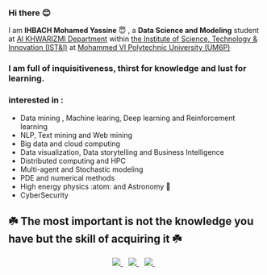 ### Hi there :blush:

I am **IHBACH Mohamed Yassine** :innocent: , a **Data Science and Modeling** student at [Al KHWARIZMI Department](https://www.um6p.ma/node/202) within [the Institute of Science, Technology & Innovation (IST&I)](https://www.um6p.ma/en/institute-science-technology-innovation) at [Mohammed VI Polytechnic University (UM6P)](https://www.um6p.ma/en)
<br>

### I am full of inquisitiveness, thirst for knowledge and lust for learning.

### interested in : 
- Data mining , Machine learing, Deep learning and Reinforcement learning
- NLP, Text mining and Web mining
- Big data and cloud computing
- Data visualization, Data storytelling and Business Intelligence
- Distributed computing and HPC
- Multi-agent and Stochastic modeling
- PDE and numerical methods
- High energy physics :atom: and Astronomy 🔭
- CyberSecurity
&nbsp;&nbsp;

## :shamrock: The most important is not the knowledge you have but the skill of acquiring it :shamrock: 
<p align='center'>
   <a href="https://www.linkedin.com/in/m-y-ihbach/">
    <img src="https://img.shields.io/badge/linkedin-%230077B5.svg?&style=for-the-badge&logo=linkedin&logoColor=white" />
  </a>&nbsp;&nbsp;
  
  <a href="https://www.facebook.com/yasinihbach">
    <img src="https://img.shields.io/badge/facebook-%231877F2.svg?&style=for-the-badge&logo=facebook&logoColor=white" />
  </a>&nbsp;&nbsp;
  
  <a href="https://www.instagram.com/yasin_ihbach/">
    <img src="https://img.shields.io/badge/instagram-%230077B5.svg?&style=for-the-badge&logo=instagram&logoColor=white" />
  </a>&nbsp;&nbsp;
  
  
</p>

